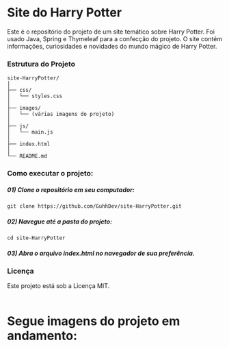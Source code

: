 <h1>Site do Harry Potter<br></h1>
<p>Este é o repositório do projeto de um site temático sobre Harry Potter. Foi usado Java, Spring e Thymeleaf para a confecção do projeto. O site contém informações, curiosidades e novidades do mundo mágico de Harry Potter.</p>
<h3>Estrutura do Projeto</h3>

```
site-HarryPotter/
│
├── css/
│   └── styles.css
│
├── images/
│   └── (várias imagens do projeto)
│
├── js/
│   └── main.js
│
├── index.html
│
└── README.md
```

<h3>Como executar o projeto:</h3>
<h5>01) Clone o repositório em seu computador:</h5>

`git clone https://github.com/GuhhDev/site-HarryPotter.git`

<h5>02) Navegue até a pasta do projeto:</h5>

  
`cd site-HarryPotter`

<h5>03) Abra o arquivo index.html no navegador de sua preferência.<br>
<h3>Licença</h3>
Este projeto está sob a Licença MIT.
<br>
<br>
<h1>Segue imagens do projeto em andamento:</h1>
